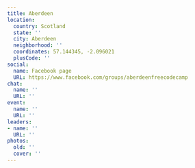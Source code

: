```yaml
---
title: Aberdeen
location:
  country: Scotland
  state: ''
  city: Aberdeen
  neighborhood: ''
  coordinates: 57.144345, -2.096021
  plusCode: ''
social:
  name: Facebook page
  URL: https://www.facebook.com/groups/aberdeenfreecodecamp
chat:
  name: ''
  URL: ''
event:
  name: ''
  URL: ''
leaders:
- name: ''
  URL: ''
photos:
  old: ''
  cover: ''
---
```

